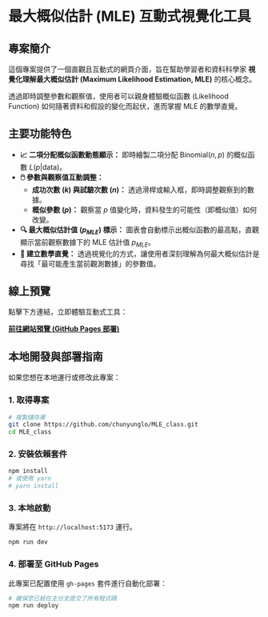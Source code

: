 # 最大概似估計 (MLE) 互動式視覺化工具

## 專案簡介

這個專案提供了一個直觀且互動式的網頁介面，旨在幫助學習者和資料科學家 **視覺化理解最大概似估計 (Maximum Likelihood Estimation, MLE)** 的核心概念。

透過即時調整參數和觀察值，使用者可以親身體驗概似函數 (Likelihood Function) 如何隨著資料和假設的變化而起伏，進而掌握 MLE 的數學直覺。

## 主要功能特色

  * **📈 二項分配概似函數動態顯示：**
    即時繪製二項分配 $\text{Binomial}(n, p)$ 的概似函數 $L(p|\text{data})$。
  * **🖱️ 參數與觀察值互動調整：**
      * **成功次數 ($k$) 與試驗次數 ($n$)：** 透過滑桿或輸入框，即時調整觀察到的數據。
      * **概似參數 ($p$)：** 觀察當 $p$ 值變化時，資料發生的可能性（即概似值）如何改變。
  * **🔍 最大概似估計值 ($p_{MLE}$) 標示：**
    圖表會自動標示出概似函數的最高點，直觀顯示當前觀察數據下的 $\text{MLE}$ 估計值 $p_{MLE}$。
  * **🧠 建立數學直覺：** 透過視覺化的方式，讓使用者深刻理解為何最大概似估計是尋找「最可能產生當前觀測數據」的參數值。

## 線上預覽

點擊下方連結，立即體驗互動式工具：

**[前往網站預覽 (GitHub Pages 部署)](https://chunyunglo.github.io/MLE_class)**

## 本地開發與部署指南

如果您想在本地運行或修改此專案：

### 1\. 取得專案

```bash
# 複製儲存庫
git clone https://github.com/chunyunglo/MLE_class.git
cd MLE_class
```

### 2\. 安裝依賴套件

```bash
npm install
# 或使用 yarn
# yarn install
```

### 3\. 本地啟動

專案將在 `http://localhost:5173` 運行。

```bash
npm run dev
```

### 4\. 部署至 GitHub Pages

此專案已配置使用 `gh-pages` 套件進行自動化部署：

```bash
# 確保您已經在主分支提交了所有程式碼
npm run deploy 
```
